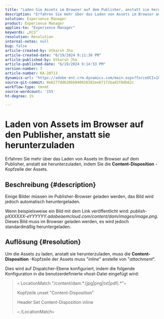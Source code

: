 ```yaml
---
title: "Laden Sie Assets im Browser auf dem Publisher, anstatt sie herunterzuladen."
description: "Erfahren Sie mehr über das Laden von Assets im Browser auf dem Publisher."
solution: Experience Manager
product: Experience Manager
applies-to: "Experience Manager"
keywords: „KCS“
resolution: Resolution
internal-notes: null
bug: false
article-created-by: Utkarsh Jha
article-created-date: "6/19/2024 9:11:38 PM"
article-published-by: Utkarsh Jha
article-published-date: "6/19/2024 9:14:53 PM"
version-number: 3
article-number: KA-20713
dynamics-url: "https://adobe-ent.crm.dynamics.com/main.aspx?forceUCI=1&pagetype=entityrecord&etn=knowledgearticle&id=0b45ae82-802e-ef11-840a-00224809e160"
source-git-commit: 8e6277dd620bb940926282ee67172bad3f0db62c
workflow-type: tm+mt
source-wordcount: '155'
ht-degree: 1%

---
```


# Laden von Assets im Browser auf den Publisher, anstatt sie herunterzuladen


Erfahren Sie mehr über das Laden von Assets im Browser auf dem Publisher, anstatt sie herunterzuladen, indem Sie die <b>Content-Disposition</b> -Kopfzeile der Assets.

## Beschreibung {#description}


Einige Bilder müssen im Publisher-Browser geladen werden, das Bild wird jedoch automatisch heruntergeladen.

Wenn beispielsweise ein Bild mit dem Link veröffentlicht wird: *publish-pXXXXXX-eYYYYYY.adobeaemcloud.com/content/dam/images/image.png*. Dieses Bild muss im Browser geladen werden, es wird jedoch standardmäßig heruntergeladen.


## Auflösung {#resolution}


Um die Assets zu laden, anstatt sie herunterzuladen, muss die <b>Content-Disposition</b> -Kopfzeile der Assets muss &quot;*inline*&quot; anstelle von &quot;*attachment*&quot;.

Dies wird auf Dispatcher-Ebene konfiguriert, indem die folgende Konfiguration in die benutzerdefinierte vhost-Datei eingefügt wird:




> `<` LocationMatch &quot;\/content\/dam.\*\.(jpg|png|txt|pdf).\*&quot;`>`
> 
> Kopfzeile unset &quot;Content-Disposition&quot;
> 
> Header Set Content-Disposition inline
> 
> `<` /LocationMatch`>`





